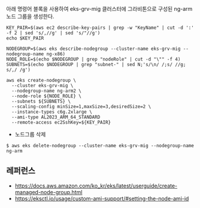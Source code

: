 아래 명령어 블록을 사용하여 eks-grv-mig 클러스터에 그라비톤으로 구성된 ng-arm 노드 그룹을 생성한다. 
```
KEY_PAIR=$(aws ec2 describe-key-pairs | grep -w "KeyName" | cut -d ':' -f 2 | sed 's/,//g' | sed 's/"//g')
echo $KEY_PAIR

NODEGROUP=$(aws eks describe-nodegroup --cluster-name eks-grv-mig --nodegroup-name ng-x86)
NODE_ROLE=$(echo $NODEGROUP | grep "nodeRole" | cut -d "\"" -f 4)
SUBNETS=$(echo $NODEGROUP | grep "subnet-" | sed N;'s/\n/ /;s/ //g; s/,/ /g')

aws eks create-nodegroup \
  --cluster eks-grv-mig \
  --nodegroup-name ng-arm2 \
  --node-role ${NODE_ROLE} \
  --subnets ${SUBNETS} \
  --scaling-config minSize=1,maxSize=3,desiredSize=2 \
  --instance-types c6g.2xlarge \
  --ami-type AL2023_ARM_64_STANDARD
  --remote-access ec2SshKey=${KEY_PAIR}
```


* 노드그룹 삭제
```
$ aws eks delete-nodegroup --cluster-name eks-grv-mig --nodegroup-name ng-arm
```

## 레퍼런스 ##

* https://docs.aws.amazon.com/ko_kr/eks/latest/userguide/create-managed-node-group.html
* https://eksctl.io/usage/custom-ami-support/#setting-the-node-ami-id
